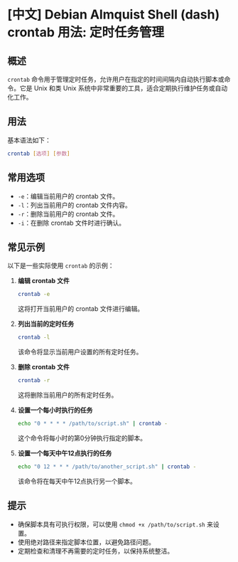 # [中文] Debian Almquist Shell (dash) crontab 用法: 定时任务管理

## 概述
`crontab` 命令用于管理定时任务，允许用户在指定的时间间隔内自动执行脚本或命令。它是 Unix 和类 Unix 系统中非常重要的工具，适合定期执行维护任务或自动化工作。

## 用法
基本语法如下：
```bash
crontab [选项] [参数]
```

## 常用选项
- `-e`：编辑当前用户的 crontab 文件。
- `-l`：列出当前用户的 crontab 文件内容。
- `-r`：删除当前用户的 crontab 文件。
- `-i`：在删除 crontab 文件时进行确认。

## 常见示例
以下是一些实际使用 `crontab` 的示例：

1. **编辑 crontab 文件**
   ```bash
   crontab -e
   ```
   这将打开当前用户的 crontab 文件进行编辑。

2. **列出当前的定时任务**
   ```bash
   crontab -l
   ```
   该命令将显示当前用户设置的所有定时任务。

3. **删除 crontab 文件**
   ```bash
   crontab -r
   ```
   这将删除当前用户的所有定时任务。

4. **设置一个每小时执行的任务**
   ```bash
   echo "0 * * * * /path/to/script.sh" | crontab -
   ```
   这个命令将每小时的第0分钟执行指定的脚本。

5. **设置一个每天中午12点执行的任务**
   ```bash
   echo "0 12 * * * /path/to/another_script.sh" | crontab -
   ```
   该命令将在每天中午12点执行另一个脚本。

## 提示
- 确保脚本具有可执行权限，可以使用 `chmod +x /path/to/script.sh` 来设置。
- 使用绝对路径来指定脚本位置，以避免路径问题。
- 定期检查和清理不再需要的定时任务，以保持系统整洁。
